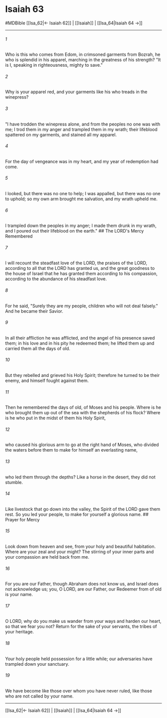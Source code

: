 # Isaiah 63
#MDBible
[[Isa_62|← Isaiah 62]] | [[Isaiah]] | [[Isa_64|Isaiah 64 →]]

***

###### 1 
Who is this who comes from Edom, in crimsoned garments from Bozrah, he who is splendid in his apparel, marching in the greatness of his strength? "It is I, speaking in righteousness, mighty to save." 

###### 2 
Why is your apparel red, and your garments like his who treads in the winepress? 

###### 3 
"I have trodden the winepress alone, and from the peoples no one was with me; I trod them in my anger and trampled them in my wrath; their lifeblood spattered on my garments, and stained all my apparel. 

###### 4 
For the day of vengeance was in my heart, and my year of redemption had come. 

###### 5 
I looked, but there was no one to help; I was appalled, but there was no one to uphold; so my own arm brought me salvation, and my wrath upheld me. 

###### 6 
I trampled down the peoples in my anger; I made them drunk in my wrath, and I poured out their lifeblood on the earth." ## The LORD's Mercy Remembered 

###### 7 
I will recount the steadfast love of the LORD, the praises of the LORD, according to all that the LORD has granted us, and the great goodness to the house of Israel that he has granted them according to his compassion, according to the abundance of his steadfast love. 

###### 8 
For he said, "Surely they are my people, children who will not deal falsely." And he became their Savior. 

###### 9 
In all their affliction he was afflicted, and the angel of his presence saved them; in his love and in his pity he redeemed them; he lifted them up and carried them all the days of old. 

###### 10 
But they rebelled and grieved his Holy Spirit; therefore he turned to be their enemy, and himself fought against them. 

###### 11 
Then he remembered the days of old, of Moses and his people. Where is he who brought them up out of the sea with the shepherds of his flock? Where is he who put in the midst of them his Holy Spirit, 

###### 12 
who caused his glorious arm to go at the right hand of Moses, who divided the waters before them to make for himself an everlasting name, 

###### 13 
who led them through the depths? Like a horse in the desert, they did not stumble. 

###### 14 
Like livestock that go down into the valley, the Spirit of the LORD gave them rest. So you led your people, to make for yourself a glorious name. ## Prayer for Mercy 

###### 15 
Look down from heaven and see, from your holy and beautiful habitation. Where are your zeal and your might? The stirring of your inner parts and your compassion are held back from me. 

###### 16 
For you are our Father, though Abraham does not know us, and Israel does not acknowledge us; you, O LORD, are our Father, our Redeemer from of old is your name. 

###### 17 
O LORD, why do you make us wander from your ways and harden our heart, so that we fear you not? Return for the sake of your servants, the tribes of your heritage. 

###### 18 
Your holy people held possession for a little while; our adversaries have trampled down your sanctuary. 

###### 19 
We have become like those over whom you have never ruled, like those who are not called by your name. 

***

[[Isa_62|← Isaiah 62]] | [[Isaiah]] | [[Isa_64|Isaiah 64 →]]
